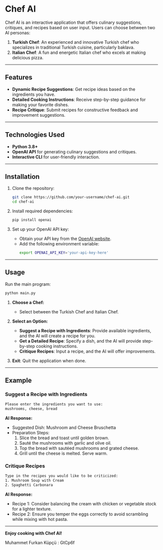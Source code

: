 # Chef AI

Chef AI is an interactive application that offers culinary suggestions, critiques, and recipes based on user input. Users can choose between two AI personas:

1. **Turkish Chef**: An experienced and innovative Turkish chef who specializes in traditional Turkish cuisine, particularly baklava.
2. **Italian Chef**: A fun and energetic Italian chef who excels at making delicious pizza.

---

## Features
- **Dynamic Recipe Suggestions**: Get recipe ideas based on the ingredients you have.
- **Detailed Cooking Instructions**: Receive step-by-step guidance for making your favorite dishes.
- **Recipe Critique**: Submit recipes for constructive feedback and improvement suggestions.

---

## Technologies Used
- **Python 3.8+**
- **OpenAI API** for generating culinary suggestions and critiques.
- **Interactive CLI** for user-friendly interaction.

---

## Installation

1. Clone the repository:
   ```bash
   git clone https://github.com/your-username/chef-ai.git
   cd chef-ai
   ```
2. Install required dependencies:
   ```bash
   pip install openai
   ```

3. Set up your OpenAI API key:
   - Obtain your API key from the [OpenAI website](https://openai.com/).
   - Add the following environment variable:
     ```bash
     export OPENAI_API_KEY='your-api-key-here'
     ```

---

## Usage

Run the main program:
```bash
python main.py
```

1. **Choose a Chef:**
   - Select between the Turkish Chef and Italian Chef.

2. **Select an Option:**
   - **Suggest a Recipe with Ingredients**: Provide available ingredients, and the AI will create a recipe for you.
   - **Get a Detailed Recipe**: Specify a dish, and the AI will provide step-by-step cooking instructions.
   - **Critique Recipes**: Input a recipe, and the AI will offer improvements.

3. **Exit**: Quit the application when done.

---

## Example

### Suggest a Recipe with Ingredients
```bash
Please enter the ingredients you want to use:
mushrooms, cheese, bread
``` 
**AI Response:**
- Suggested Dish: Mushroom and Cheese Bruschetta
- Preparation Steps:
  1. Slice the bread and toast until golden brown.
  2. Sauté the mushrooms with garlic and olive oil.
  3. Top the bread with sautéed mushrooms and grated cheese.
  4. Grill until the cheese is melted. Serve warm.

### Critique Recipes
```bash
Type in the recipes you would like to be criticized:
1. Mushroom Soup with Cream
2. Spaghetti Carbonara
``` 
**AI Response:**
- Recipe 1: Consider balancing the cream with chicken or vegetable stock for a lighter texture.
- Recipe 2: Ensure you temper the eggs correctly to avoid scrambling while mixing with hot pasta.

---

**Enjoy cooking with Chef AI!**


Muhammet Furkan Küpçü : GtCp6f 
